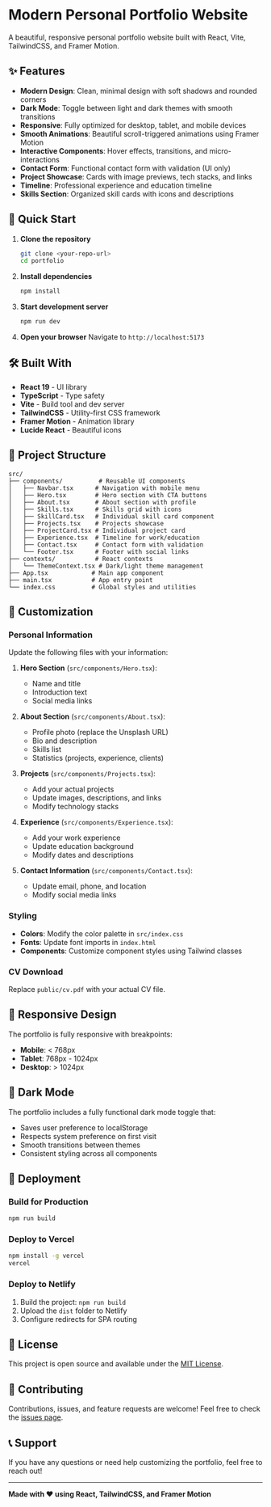 # Modern Personal Portfolio Website

A beautiful, responsive personal portfolio website built with React, Vite, TailwindCSS, and Framer Motion.

## ✨ Features

- **Modern Design**: Clean, minimal design with soft shadows and rounded corners
- **Dark Mode**: Toggle between light and dark themes with smooth transitions
- **Responsive**: Fully optimized for desktop, tablet, and mobile devices
- **Smooth Animations**: Beautiful scroll-triggered animations using Framer Motion
- **Interactive Components**: Hover effects, transitions, and micro-interactions
- **Contact Form**: Functional contact form with validation (UI only)
- **Project Showcase**: Cards with image previews, tech stacks, and links
- **Timeline**: Professional experience and education timeline
- **Skills Section**: Organized skill cards with icons and descriptions

## 🚀 Quick Start

1. **Clone the repository**
   ```bash
   git clone <your-repo-url>
   cd portfolio
   ```

2. **Install dependencies**
   ```bash
   npm install
   ```

3. **Start development server**
   ```bash
   npm run dev
   ```

4. **Open your browser**
   Navigate to `http://localhost:5173`

## 🛠️ Built With

- **React 19** - UI library
- **TypeScript** - Type safety
- **Vite** - Build tool and dev server
- **TailwindCSS** - Utility-first CSS framework
- **Framer Motion** - Animation library
- **Lucide React** - Beautiful icons

## 📁 Project Structure

```
src/
├── components/          # Reusable UI components
│   ├── Navbar.tsx      # Navigation with mobile menu
│   ├── Hero.tsx        # Hero section with CTA buttons
│   ├── About.tsx       # About section with profile
│   ├── Skills.tsx      # Skills grid with icons
│   ├── SkillCard.tsx   # Individual skill card component
│   ├── Projects.tsx    # Projects showcase
│   ├── ProjectCard.tsx # Individual project card
│   ├── Experience.tsx  # Timeline for work/education
│   ├── Contact.tsx     # Contact form with validation
│   └── Footer.tsx      # Footer with social links
├── contexts/           # React contexts
│   └── ThemeContext.tsx # Dark/light theme management
├── App.tsx            # Main app component
├── main.tsx           # App entry point
└── index.css          # Global styles and utilities
```

## 🎨 Customization

### Personal Information
Update the following files with your information:

1. **Hero Section** (`src/components/Hero.tsx`):
   - Name and title
   - Introduction text
   - Social media links

2. **About Section** (`src/components/About.tsx`):
   - Profile photo (replace the Unsplash URL)
   - Bio and description
   - Skills list
   - Statistics (projects, experience, clients)

3. **Projects** (`src/components/Projects.tsx`):
   - Add your actual projects
   - Update images, descriptions, and links
   - Modify technology stacks

4. **Experience** (`src/components/Experience.tsx`):
   - Add your work experience
   - Update education background
   - Modify dates and descriptions

5. **Contact Information** (`src/components/Contact.tsx`):
   - Update email, phone, and location
   - Modify social media links

### Styling
- **Colors**: Modify the color palette in `src/index.css`
- **Fonts**: Update font imports in `index.html`
- **Components**: Customize component styles using Tailwind classes

### CV Download
Replace `public/cv.pdf` with your actual CV file.

## 📱 Responsive Design

The portfolio is fully responsive with breakpoints:
- **Mobile**: < 768px
- **Tablet**: 768px - 1024px  
- **Desktop**: > 1024px

## 🌙 Dark Mode

The portfolio includes a fully functional dark mode toggle that:
- Saves user preference to localStorage
- Respects system preference on first visit
- Smooth transitions between themes
- Consistent styling across all components

## 🚀 Deployment

### Build for Production
```bash
npm run build
```

### Deploy to Vercel
```bash
npm install -g vercel
vercel
```

### Deploy to Netlify
1. Build the project: `npm run build`
2. Upload the `dist` folder to Netlify
3. Configure redirects for SPA routing

## 📄 License

This project is open source and available under the [MIT License](LICENSE).

## 🤝 Contributing

Contributions, issues, and feature requests are welcome! Feel free to check the [issues page](issues).

## 📞 Support

If you have any questions or need help customizing the portfolio, feel free to reach out!

---

**Made with ❤️ using React, TailwindCSS, and Framer Motion**